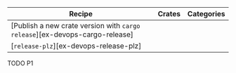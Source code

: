 | Recipe | Crates | Categories |
|--------|--------|------------|
| [Publish a new crate version with `cargo release`][ex-devops-cargo-release] |  |  |
| [`release-plz`][ex-devops-release-plz] |  |  |

<div class="hidden">
TODO P1
</div>
